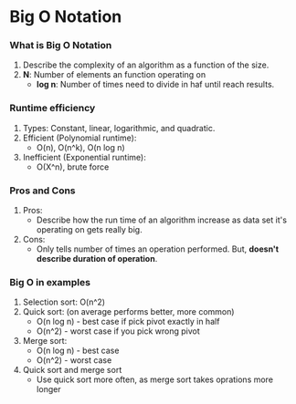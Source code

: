# Big O Notation
### What is Big O Notation
1. Describe the complexity of an algorithm as a function of the size.
2. **N**: Number of elements an function operating on
   - **log n**: Number of times need to divide in haf until reach results.

### Runtime efficiency
1. Types: Constant, linear, logarithmic, and quadratic.
2. Efficient (Polynomial runtime):
   - O(n), O(n^k), O(n log n)
3. Inefficient (Exponential runtime):
   - O(X^n), brute force

### Pros and Cons
1. Pros:
   - Describe how the run time of an algorithm increase as data set it's operating on gets really big.
2. Cons:
   - Only tells number of times an operation performed. But, **doesn't describe duration of operation**.

### Big O in examples
1. Selection sort: O(n^2)
2. Quick sort: (on average performs better, more common)
   - O(n log n) - best case if pick pivot exactly in half
   - O(n^2) - worst case if you pick wrong pivot
3. Merge sort: 
   - O(n log n) - best case
   - O(n^2) - worst case
4. Quick sort and merge sort
   - Use quick sort more often, as merge sort takes oprations more longer
